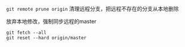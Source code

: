 ```git remote prune origin``` 清理远程分支，把远程不存在的分支从本地删除


 放弃本地修改，强制同步远程的master
 ```
 git fetch --all
 git reset --hard origin/master
 ```
